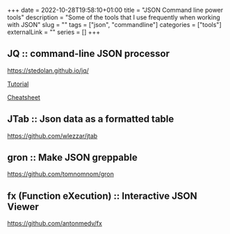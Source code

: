 +++ 
date = 2022-10-28T19:58:10+01:00
title = "JSON Command line power tools"
description = "Some of the tools that I use frequently when working with JSON"
slug = "" 
tags = ["json", "commandline"]
categories = ["tools"]
externalLink = ""
series = []
+++

## JQ :: command-line JSON processor

https://stedolan.github.io/jq/

[Tutorial](https://earthly.dev/blog/jq-select/)

[Cheatsheet](https://gist.github.com/olih/f7437fb6962fb3ee9fe95bda8d2c8fa4)

## JTab :: Json data as a formatted table

https://github.com/wlezzar/jtab

## gron :: Make JSON greppable

https://github.com/tomnomnom/gron

## fx (Function eXecution) :: Interactive JSON Viewer

https://github.com/antonmedv/fx
